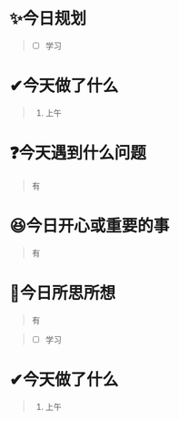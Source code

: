 # ✨今日规划

> - [ ] 学习

# ✔今天做了什么

> 1. 上午

# ❓今天遇到什么问题

> 有

# 😆今日开心或重要的事

> 有

# 🤔今日所思所想

> 有

> - [ ] 学习

# ✔今天做了什么

> 1. 上午
